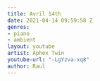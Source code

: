 ```yaml
---
title: Avril 14th
date: 2021-04-14 09:59:58 Z
genres:
- piano
- ambient
layout: youtube
artist: Aphex Twin
youtube-url: "-LgYzva-xq8"
author: Raul
---
```



